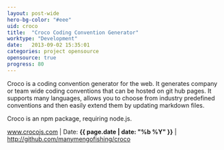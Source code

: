 ```yaml
---
layout: post-wide
hero-bg-color: "#eee"
uid: croco
title:  "Croco Coding Convention Generator"
worktype: "Development"
date:   2013-09-02 15:35:01
categories: project opensource
opensource: true
progress: 80
---
```


<p>
	Croco is a coding convention generator for the web. It generates company or team wide coding conventions that can be hosted on git hub pages. It supports many languages, allows you to choose from industry predefined conventions and then easily extend them by updating markdown files.
</p>
<p>
	Croco is an npm package, requiring node.js.
</p>

<p class="meta"><a href="http://www.crocojs.com">www.crocojs.com</a> | Date: <strong>{{ page.date | date: "%b %Y" }}</strong> | <a href="http://github.com/manymengofishing/croco">http://github.com/manymengofishing/croco</a> </p>


